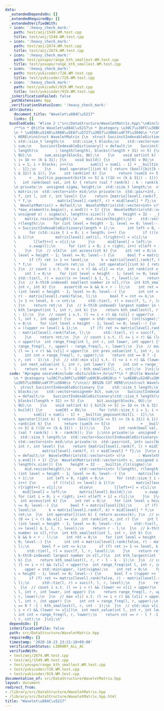 ```yaml
---
data:
  _extendedDependsOn: []
  _extendedRequiredBy: []
  _extendedVerifiedWith:
  - icon: ':heavy_check_mark:'
    path: test/aoj/1549.WM.test.cpp
    title: test/aoj/1549.WM.test.cpp
  - icon: ':heavy_check_mark:'
    path: test/aoj/2674.WM.test.cpp
    title: test/aoj/2674.WM.test.cpp
  - icon: ':heavy_check_mark:'
    path: test/yosupo/range_kth_smallest.WM.test.cpp
    title: test/yosupo/range_kth_smallest.WM.test.cpp
  - icon: ':heavy_check_mark:'
    path: test/yukicoder/728.WM.test.cpp
    title: test/yukicoder/728.WM.test.cpp
  - icon: ':heavy_check_mark:'
    path: test/yukicoder/919.WM.test.cpp
    title: test/yukicoder/919.WM.test.cpp
  _isVerificationFailed: false
  _pathExtension: hpp
  _verificationStatusIcon: ':heavy_check_mark:'
  attributes:
    document_title: "Wavelet\u884C\u5217"
    links: []
  bundledCode: "#line 2 \"src/DataStructure/WaveletMatrix.hpp\"\n#include <bits/stdc++.h>\n\
    /**\n * @title Wavelet\u884C\u5217\n * @category \u30C7\u30FC\u30BF\u69CB\u9020\
    \n * \u4E8B\u524D\u306B\u5EA7\u5727\u3057\u3066\u4F7F\u3046\n */\n\n// BEGIN CUT\
    \ HERE\n\nstruct WaveletMatrix {\n  struct SuccinctIndexableDictionary {\n   \
    \ std::size_t length;\n    std::size_t blocks;\n    std::vector<unsigned> bit,\
    \ sum;\n    SuccinctIndexableDictionary() = default;\n    SuccinctIndexableDictionary(std::size_t\
    \ length)\n        : length(length), blocks((length + 31) >> 5) {\n      bit.assign(blocks,\
    \ 0U);\n      sum.assign(blocks, 0U);\n    }\n    void set(int k) { bit[k >> 5]\
    \ |= 1U << (k & 31); }\n    void build() {\n      sum[0] = 0U;\n      for (std::size_t\
    \ i = 1; i < blocks; i++)\n        sum[i] = sum[i - 1] + __builtin_popcount(bit[i\
    \ - 1]);\n    }\n    bool operator[](int k) { return (bool((bit[k >> 5] >> (k\
    \ & 31)) & 1)); }\n    int rank(int k) {\n      return (sum[k >> 5]\n        \
    \      + __builtin_popcount(bit[k >> 5] & ((1U << (k & 31)) - 1)));\n    }\n \
    \   int rank(bool val, int k) { return (val ? rank(k) : k - rank(k)); }\n  };\n\
    \n private:\n  unsigned sigma, height;\n  std::size_t length;\n  std::vector<SuccinctIndexableDictionary>\
    \ matrix;\n  std::vector<int> mid;\n\n private:\n  std::pair<int, int> succ(bool\
    \ f, int l, int r, int level) {\n    return {matrix[level].rank(f, l) + mid[level]\
    \ * f,\n            matrix[level].rank(f, r) + mid[level] * f};\n  }\n\n public:\n\
    \  WaveletMatrix() = default;\n  WaveletMatrix(std::vector<int> v)\n      : WaveletMatrix(v,\
    \ *max_element(v.begin(), v.end()) + 1) {}\n  WaveletMatrix(std::vector<int> v,\
    \ unsigned s) : sigma(s), length(v.size()) {\n    height = 32 - __builtin_clz(sigma);\n\
    \    matrix.resize(height);\n    mid.resize(height);\n    std::vector<int> l(length),\
    \ r(length);\n    for (int level = height - 1; level >= 0; level--) {\n      matrix[level]\
    \ = SuccinctIndexableDictionary(length + 1);\n      int left = 0, right = 0;\n\
    \      for (std::size_t i = 0; i < length; i++) {\n        if (((v[i] >> level)\
    \ & 1))\n          matrix[level].set(i), r[right++] = v[i];\n        else\n  \
    \        l[left++] = v[i];\n      }\n      mid[level] = left;\n      matrix[level].build();\n\
    \      v.swap(l);\n      for (int i = 0; i < right; i++) v[left + i] = r[i];\n\
    \    }\n  }\n  // v[k]\n  int access(int k) {\n    int ret = 0;\n    for (int\
    \ level = height - 1; level >= 0; level--) {\n      bool f = matrix[level][k];\n\
    \      if (f) ret |= 1 << level;\n      k = matrix[level].rank(f, k) + mid[level]\
    \ * f;\n    }\n    return ret;\n  }\n  int operator[](int k) { return access(k);\
    \ }\n  // count i s.t. (0 <= i < r) && v[i] == x\n  int rank(int x, int r) {\n\
    \    int l = 0;\n    for (int level = height - 1; level >= 0; level--)\n     \
    \ std::tie(l, r) = succ((x >> level) & 1, l, r, level);\n    return r - l;\n \
    \ }\n  // k-th(0-indexed) smallest number in v[l,r)\n  int kth_smallest(int l,\
    \ int r, int k) {\n    assert(0 <= k && k < r - l);\n    int ret = 0;\n    for\
    \ (int level = height - 1; level >= 0; level--) {\n      int cnt = matrix[level].rank(false,\
    \ r) - matrix[level].rank(false, l);\n      bool f = cnt <= k;\n      if (f) ret\
    \ |= 1 << level, k -= cnt;\n      std::tie(l, r) = succ(f, l, r, level);\n   \
    \ }\n    return ret;\n  }\n  // k-th(0-indexed) largest number in v[l,r)\n  int\
    \ kth_largest(int l, int r, int k) {\n    return kth_smallest(l, r, r - l - k\
    \ - 1);\n  }\n  // count i s.t. (l <= i < r) && (v[i] < upper)\n  int range_freq(int\
    \ l, int r, int upper) {\n    upper = std::min(upper, (int)sigma);\n    int ret\
    \ = 0;\n    for (int level = height - 1; level >= 0; level--) {\n      bool f\
    \ = ((upper >> level) & 1);\n      if (f) ret += matrix[level].rank(false, r)\
    \ - matrix[level].rank(false, l);\n      std::tie(l, r) = succ(f, l, r, level);\n\
    \    }\n    return ret;\n  }\n  // count i s.t. (l <= i < r) && (lower <= v[i]\
    \ < upper)\n  int range_freq(int l, int r, int lower, int upper) {\n    return\
    \ range_freq(l, r, upper) - range_freq(l, r, lower);\n  }\n  // max v[i] s.t.\
    \ (l <= i < r) && (v[i] < upper)\n  int prev_value(int l, int r, int upper) {\n\
    \    int cnt = range_freq(l, r, upper);\n    return cnt == 0 ? -1 : kth_smallest(l,\
    \ r, cnt - 1);\n  }\n  // std::min v[i] s.t. (l <= i < r) && (lower <= v[i])\n\
    \  int next_value(int l, int r, int lower) {\n    int cnt = range_freq(l, r, lower);\n\
    \    return cnt == r - l ? -1 : kth_smallest(l, r, cnt);\n  }\n};\n"
  code: "#pragma once\n#include <bits/stdc++.h>\n/**\n * @title Wavelet\u884C\u5217\
    \n * @category \u30C7\u30FC\u30BF\u69CB\u9020\n * \u4E8B\u524D\u306B\u5EA7\u5727\
    \u3057\u3066\u4F7F\u3046\n */\n\n// BEGIN CUT HERE\n\nstruct WaveletMatrix {\n\
    \  struct SuccinctIndexableDictionary {\n    std::size_t length;\n    std::size_t\
    \ blocks;\n    std::vector<unsigned> bit, sum;\n    SuccinctIndexableDictionary()\
    \ = default;\n    SuccinctIndexableDictionary(std::size_t length)\n        : length(length),\
    \ blocks((length + 31) >> 5) {\n      bit.assign(blocks, 0U);\n      sum.assign(blocks,\
    \ 0U);\n    }\n    void set(int k) { bit[k >> 5] |= 1U << (k & 31); }\n    void\
    \ build() {\n      sum[0] = 0U;\n      for (std::size_t i = 1; i < blocks; i++)\n\
    \        sum[i] = sum[i - 1] + __builtin_popcount(bit[i - 1]);\n    }\n    bool\
    \ operator[](int k) { return (bool((bit[k >> 5] >> (k & 31)) & 1)); }\n    int\
    \ rank(int k) {\n      return (sum[k >> 5]\n              + __builtin_popcount(bit[k\
    \ >> 5] & ((1U << (k & 31)) - 1)));\n    }\n    int rank(bool val, int k) { return\
    \ (val ? rank(k) : k - rank(k)); }\n  };\n\n private:\n  unsigned sigma, height;\n\
    \  std::size_t length;\n  std::vector<SuccinctIndexableDictionary> matrix;\n \
    \ std::vector<int> mid;\n\n private:\n  std::pair<int, int> succ(bool f, int l,\
    \ int r, int level) {\n    return {matrix[level].rank(f, l) + mid[level] * f,\n\
    \            matrix[level].rank(f, r) + mid[level] * f};\n  }\n\n public:\n  WaveletMatrix()\
    \ = default;\n  WaveletMatrix(std::vector<int> v)\n      : WaveletMatrix(v, *max_element(v.begin(),\
    \ v.end()) + 1) {}\n  WaveletMatrix(std::vector<int> v, unsigned s) : sigma(s),\
    \ length(v.size()) {\n    height = 32 - __builtin_clz(sigma);\n    matrix.resize(height);\n\
    \    mid.resize(height);\n    std::vector<int> l(length), r(length);\n    for\
    \ (int level = height - 1; level >= 0; level--) {\n      matrix[level] = SuccinctIndexableDictionary(length\
    \ + 1);\n      int left = 0, right = 0;\n      for (std::size_t i = 0; i < length;\
    \ i++) {\n        if (((v[i] >> level) & 1))\n          matrix[level].set(i),\
    \ r[right++] = v[i];\n        else\n          l[left++] = v[i];\n      }\n   \
    \   mid[level] = left;\n      matrix[level].build();\n      v.swap(l);\n     \
    \ for (int i = 0; i < right; i++) v[left + i] = r[i];\n    }\n  }\n  // v[k]\n\
    \  int access(int k) {\n    int ret = 0;\n    for (int level = height - 1; level\
    \ >= 0; level--) {\n      bool f = matrix[level][k];\n      if (f) ret |= 1 <<\
    \ level;\n      k = matrix[level].rank(f, k) + mid[level] * f;\n    }\n    return\
    \ ret;\n  }\n  int operator[](int k) { return access(k); }\n  // count i s.t.\
    \ (0 <= i < r) && v[i] == x\n  int rank(int x, int r) {\n    int l = 0;\n    for\
    \ (int level = height - 1; level >= 0; level--)\n      std::tie(l, r) = succ((x\
    \ >> level) & 1, l, r, level);\n    return r - l;\n  }\n  // k-th(0-indexed) smallest\
    \ number in v[l,r)\n  int kth_smallest(int l, int r, int k) {\n    assert(0 <=\
    \ k && k < r - l);\n    int ret = 0;\n    for (int level = height - 1; level >=\
    \ 0; level--) {\n      int cnt = matrix[level].rank(false, r) - matrix[level].rank(false,\
    \ l);\n      bool f = cnt <= k;\n      if (f) ret |= 1 << level, k -= cnt;\n \
    \     std::tie(l, r) = succ(f, l, r, level);\n    }\n    return ret;\n  }\n  //\
    \ k-th(0-indexed) largest number in v[l,r)\n  int kth_largest(int l, int r, int\
    \ k) {\n    return kth_smallest(l, r, r - l - k - 1);\n  }\n  // count i s.t.\
    \ (l <= i < r) && (v[i] < upper)\n  int range_freq(int l, int r, int upper) {\n\
    \    upper = std::min(upper, (int)sigma);\n    int ret = 0;\n    for (int level\
    \ = height - 1; level >= 0; level--) {\n      bool f = ((upper >> level) & 1);\n\
    \      if (f) ret += matrix[level].rank(false, r) - matrix[level].rank(false,\
    \ l);\n      std::tie(l, r) = succ(f, l, r, level);\n    }\n    return ret;\n\
    \  }\n  // count i s.t. (l <= i < r) && (lower <= v[i] < upper)\n  int range_freq(int\
    \ l, int r, int lower, int upper) {\n    return range_freq(l, r, upper) - range_freq(l,\
    \ r, lower);\n  }\n  // max v[i] s.t. (l <= i < r) && (v[i] < upper)\n  int prev_value(int\
    \ l, int r, int upper) {\n    int cnt = range_freq(l, r, upper);\n    return cnt\
    \ == 0 ? -1 : kth_smallest(l, r, cnt - 1);\n  }\n  // std::min v[i] s.t. (l <=\
    \ i < r) && (lower <= v[i])\n  int next_value(int l, int r, int lower) {\n   \
    \ int cnt = range_freq(l, r, lower);\n    return cnt == r - l ? -1 : kth_smallest(l,\
    \ r, cnt);\n  }\n};\n"
  dependsOn: []
  isVerificationFile: false
  path: src/DataStructure/WaveletMatrix.hpp
  requiredBy: []
  timestamp: '2020-10-23 23:21:18+09:00'
  verificationStatus: LIBRARY_ALL_AC
  verifiedWith:
  - test/aoj/2674.WM.test.cpp
  - test/aoj/1549.WM.test.cpp
  - test/yosupo/range_kth_smallest.WM.test.cpp
  - test/yukicoder/728.WM.test.cpp
  - test/yukicoder/919.WM.test.cpp
documentation_of: src/DataStructure/WaveletMatrix.hpp
layout: document
redirect_from:
- /library/src/DataStructure/WaveletMatrix.hpp
- /library/src/DataStructure/WaveletMatrix.hpp.html
title: "Wavelet\u884C\u5217"
---
```

